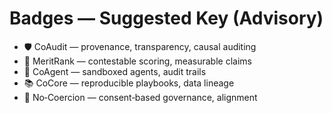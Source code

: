 
# Badges — Suggested Key (Advisory)
- 🛡️ CoAudit — provenance, transparency, causal auditing
- 🧮 MeritRank — contestable scoring, measurable claims
- 🤝 CoAgent — sandboxed agents, audit trails
- 📚 CoCore — reproducible playbooks, data lineage
- 🧭 No‑Coercion — consent‑based governance, alignment

